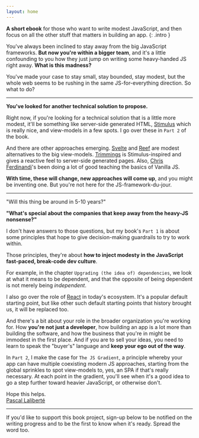 ```yaml
---
layout: home
---
```


**A short ebook** for those who want to write modest JavaScript, and then focus on all the other stuff that matters in building an app.
{: .intro }

You've always been inclined to stay away from the big JavaScript frameworks. **But now you're within a bigger team**, and it's a little confounding to you how they just jump on writing some heavy-handed JS right away. **What is this madness?**

You've made your case to stay small, stay bounded, stay modest, but the whole web seems to be rushing in the same JS-for-everything direction. So what to do?

---

**You've looked for another technical solution to propose.**

Right now, if you're looking for a technical solution that is a little more modest, it'll be something like server-side generated HTML, [Stimulus][stimulus] which is really nice, and view-models in a few spots. I go over these in `Part 2` of the book.

[stimulus]: https://stimulusjs.org

And there are other approaches emerging. [Svelte][svelte] and [Reef][reef] are modest alternatives to the big view-models. [Trimmings][] is Stimulus-inspired and gives a reactive feel to server-side generated pages. Also, [Chris Ferdinandi][cferdinandi]'s been doing a lot of good teaching the basics of Vanilla JS.

[reef]: https://github.com/cferdinandi/reef
[cferdinandi]: https://gomakethings.com
[svelte]: https://svelte.dev
[trimmings]: https://postlight.com/trackchanges/back-to-html-introducing-trimmings

**With time, these will change, new approaches will come up**, and you might be inventing one. But you're not here for the JS-framework-du-jour.

---

"Will this thing be around in 5-10 years?"

**"What's special about the companies that keep away from the heavy-JS nonsense?"**

I don't have answers to those questions, but my book's `Part 1` is about some principles that hope to give decision-making guardrails to try to work within.

Those principles, they're about **how to inject modesty in the JavaScript fast-paced, break-code dev culture**.

For example, in the chapter `Upgrading (the idea of) dependencies`, we look at what it means to be dependent, and that the opposite of being dependent is not merely being _independent_.

I also go over the role of [React][react] in today's ecosystem. It's a popular default starting point, but like other such default starting points that history brought us, it will be replaced too.

[react]: https://reactjs.org

And there's a bit about your role in the broader organization you're working for. How **you're not just a developer**, how building an app is a lot more than building the software, and how the business that you're in might be immodest in the first place. And if you are to sell your ideas, you need to learn to speak the "buyer's" language and **keep your ego out of the way**.

In `Part 2`, I make the case for `The JS Gradient`, a principle whereby your app can have multiple coexisting modern JS approaches, starting from the global sprinkles to spot view-models to, yes, an SPA if that's really necessary. At each point in the gradient, you'll see when it's a good idea to go a step further toward heavier JavaScript, or otherwise don't.

Hope this helps.  
[Pascal Laliberté][me]

---

If you'd like to support this book project, sign-up below to be notified on the writing progress and to be the first to know when it's ready. Spread the word too.

[me]: https://pascallaliberte.me
